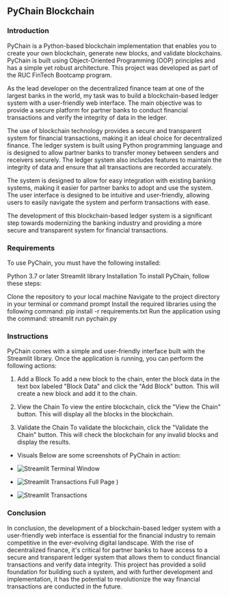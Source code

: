 ## PyChain Blockchain
### Introduction
PyChain is a Python-based blockchain implementation that enables you to create your own blockchain, generate new blocks, and validate blockchains. PyChain is built using Object-Oriented Programming (OOP) principles and has a simple yet robust architecture. This project was developed as part of the RUC FinTech Bootcamp program.

As the lead developer on the decentralized finance team at one of the largest banks in the world, my task was to build a blockchain-based ledger system with a user-friendly web interface. The main objective was to provide a secure platform for partner banks to conduct financial transactions and verify the integrity of data in the ledger.

The use of blockchain technology provides a secure and transparent system for financial transactions, making it an ideal choice for decentralized finance. The ledger system is built using Python programming language and is designed to allow partner banks to transfer money between senders and receivers securely. The ledger system also includes features to maintain the integrity of data and ensure that all transactions are recorded accurately.

The system is designed to allow for easy integration with existing banking systems, making it easier for partner banks to adopt and use the system. The user interface is designed to be intuitive and user-friendly, allowing users to easily navigate the system and perform transactions with ease.

The development of this blockchain-based ledger system is a significant step towards modernizing the banking industry and providing a more secure and transparent system for financial transactions.

### Requirements
To use PyChain, you must have the following installed:

Python 3.7 or later
Streamlit library
Installation
To install PyChain, follow these steps:

Clone the repository to your local machine
Navigate to the project directory in your terminal or command prompt
Install the required libraries using the following command: pip install -r requirements.txt
Run the application using the command: streamlit run pychain.py

### Instructions
PyChain comes with a simple and user-friendly interface built with the Streamlit library. Once the application is running, you can perform the following actions:

1. Add a Block
To add a new block to the chain, enter the block data in the text box labeled "Block Data" and click the "Add Block" button. This will create a new block and add it to the chain.

2. View the Chain
To view the entire blockchain, click the "View the Chain" button. This will display all the blocks in the blockchain.

3. Validate the Chain
To validate the blockchain, click the "Validate the Chain" button. This will check the blockchain for any invalid blocks and display the results.

* Visuals
Below are some screenshots of PyChain in action:

* ![Streamlit Terminal Window](https://imgur.com/S7x7Lpd)



* ![Streamlit Transactions Full Page](https://imgur.com/b2EPJfm)
)


* ![Streamlit Transactions](https://imgur.com/b2EPJfm)


### Conclusion
In conclusion, the development of a blockchain-based ledger system with a user-friendly web interface is essential for the financial industry to remain competitive in the ever-evolving digital landscape. With the rise of decentralized finance, it's critical for partner banks to have access to a secure and transparent ledger system that allows them to conduct financial transactions and verify data integrity. This project has provided a solid foundation for building such a system, and with further development and implementation, it has the potential to revolutionize the way financial transactions are conducted in the future.






